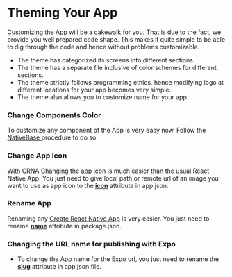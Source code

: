 # Theming Your App

Customizing the App will be a cakewalk for you. That is due to the fact, we provide you well prepared code shape. This makes it quite simple to be able to dig through the code and hence without problems customizable.

* The theme has categorized its screens into different sections.
* The theme has a separate file inclusive of color schemes for different sections.
* The theme strictly follows programming ethics, hence modifying logo at different locations for your app becomes very simple.
* The theme also allows you to customize name for your app.


### Change Components Color

To customize any component of the App is very easy now.
Follow the [NativeBase ](http://docs.nativebase.io/CUSTOMIZE.html#Customize) procedure to do so.

### Change App Icon

With [CRNA](https://github.com/facebook/react-native) Changing the app icon is much easier than the usual React Native App. You just need to give local path or remote url of an image you want to use as app icon to the **[icon](https://docs.expo.io/versions/v15.0.0/guides/configuration.html#icon)** attribute in app.json.



### Rename App

Renaming any [Create React Native App](https://github.com/react-community/create-react-native-app) is very easier.
You just need to rename **[name](https://docs.expo.io/versions/v15.0.0/guides/configuration.html#name)** attribute in package.json.


### Changing the URL name for publishing with Expo

* To change the App name for the Expo url, you just need to rename the **[slug](https://docs.expo.io/versions/v15.0.0/guides/configuration.html#slug)** attribute in app.json file.
